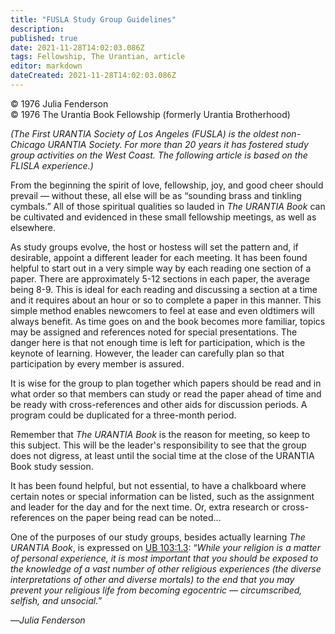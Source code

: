 ```yaml
---
title: "FUSLA Study Group Guidelines"
description: 
published: true
date: 2021-11-28T14:02:03.086Z
tags: Fellowship, The Urantian, article
editor: markdown
dateCreated: 2021-11-28T14:02:03.086Z
---
```


<p class="v-card v-sheet theme--light grey lighten-3 px-2">© 1976 Julia Fenderson<br>© 1976 The Urantia Book Fellowship (formerly Urantia Brotherhood)</p>

_(The First URANTIA Society of Los Angeles (FUSLA) is the oldest non-Chicago URANTIA Society. For more than 20 years it has fostered study group activities on the West Coast. The following article is based on the FLISLA experience.)_

From the beginning the spirit of love, fellowship, joy, and good cheer should prevail — without these, all else will be as “sounding brass and tinkling cymbals.” All of those spiritual qualities so lauded in _The URANTIA Book_ can be cultivated and evidenced in these small fellowship meetings, as well as elsewhere.

As study groups evolve, the host or hostess will set the pattern and, if desirable, appoint a different leader for each meeting. It has been found helpful to start out in a very simple way by each reading one section of a paper. There are approximately 5-12 sections in each paper, the average being 8-9. This is ideal for each reading and discussing a section at a time and it requires about an hour or so to complete a paper in this manner. This simple method enables newcomers to feel at ease and even oldtimers will always benefit. As time goes on and the book becomes more familiar, topics may be assigned and references noted for special presentations. The danger here is that not enough time is left for participation, which is the keynote of learning. However, the leader can carefully plan so that participation by every member is assured.

It is wise for the group to plan together which papers should be read and in what order so that members can study or read the paper ahead of time and be ready with cross-references and other aids for discussion periods. A program could be duplicated for a three-month period.

Remember that _The URANTIA Book_ is the reason for meeting, so keep to this subject. This will be the leader's responsibility to see that the group does not digress, at least until the social time at the close of the URANTIA Book study session.

It has been found helpful, but not essential, to have a chalkboard where certain notes or special information can be listed, such as the assignment and leader for the day and for the next time. Or, extra research or cross-references on the paper being read can be noted...

One of the purposes of our study groups, besides actually learning _The URANTIA Book_, is expressed on [UB 103:1.3](/en/The_Urantia_Book/103#p1_3): “_While your religion is a matter of personal experience, it is most important that you should be exposed to the knowledge of a vast number of other religious experiences (the diverse interpretations of other and diverse mortals) to the end that you may prevent your religious life from becoming egocentric — circumscribed, selfish, and unsocial._”

—_Julia Fenderson_